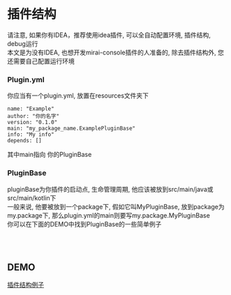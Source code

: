# 插件结构

请注意, 如果你有IDEA，推荐使用idea插件, 可以全自动配置环境, 插件结构, debug运行<br>
本文是为没有IDEA, 也想开发mirai-console插件的人准备的, 除去插件结构外, 您还需要自己配置运行环境<br>


### Plugin.yml
你应当有一个plugin.yml, 放置在resources文件夹下<br>
```
name: "Example"
author: "你的名字"
version: "0.1.0"
main: "my_package_name.ExamplePluginBase"
info: "My info"
depends: []
```
其中main指向 你的PluginBase

### PluginBase
pluginBase为你插件的启动点, 生命管理周期, 他应该被放到src/main/java或src/main/kotlin下<br>
一般来说, 他要被放到一个package下, 假如它叫MyPluginBase, 放到package为my.package下, 那么plugin.yml的main则要写my.package.MyPluginBase<br>
你可以在下面的DEMO中找到PluginBase的一些简单例子
   
<br><br>    
## DEMO
[插件结构例子](https://github.com/mamoe/mirai-console/tree/master/PluginDocs/demo)
